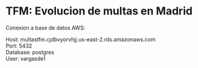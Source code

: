 # TFM: Evolucion de multas en Madrid

Conexion a base de datos AWS:

Host: multastfm.cjdbvyorvhjj.us-east-2.rds.amazonaws.com  
Port: 5432  
Database: postgres  
User: vargasde1  
